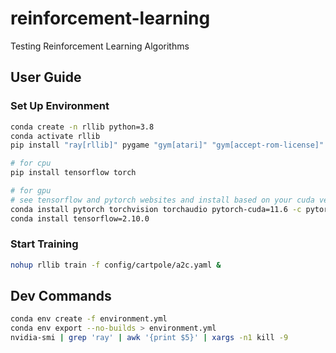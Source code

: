 # reinforcement-learning
Testing Reinforcement Learning Algorithms

## User Guide

### Set Up Environment
```bash
conda create -n rllib python=3.8
conda activate rllib
pip install "ray[rllib]" pygame "gym[atari]" "gym[accept-rom-license]" atari_py

# for cpu
pip install tensorflow torch

# for gpu
# see tensorflow and pytorch websites and install based on your cuda version
conda install pytorch torchvision torchaudio pytorch-cuda=11.6 -c pytorch -c nvidia
conda install tensorflow=2.10.0
```

### Start Training
```bash
nohup rllib train -f config/cartpole/a2c.yaml &
```

## Dev Commands
```bash
conda env create -f environment.yml
conda env export --no-builds > environment.yml
nvidia-smi | grep 'ray' | awk '{print $5}' | xargs -n1 kill -9
```